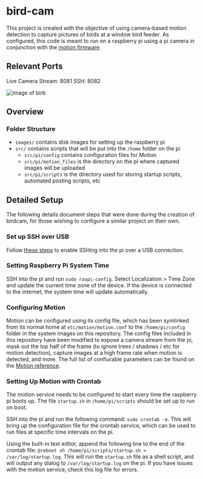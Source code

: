 # bird-cam
This project is created with the objective of using camera-based motion detection to capture pictures of birds at a window bird feeder.  As configured, this code is meant to run on a raspberry pi using a pi camera in conjunction with the [motion firmware](https://motion-project.github.io).

## Relevant Ports
Live Camera Stream: 8081
SSH: 8082

![image of birb](https://i.imgur.com/HvVQGKY.jpg)

## Overview
### Folder Structure
* `images/` contains disk images for setting up the raspberry pi
* `src/` contains scripts that will be put into the `/home` folder on the pi
	* `src/pi/config` contains configuration files for Motion
	* `src/pi/motion_files` is the directory on the pi where captured images will be uploaded
	* `src/pi/scripts` is the directory used for storing startup scripts, automated posting scripts, etc

## Detailed Setup
The following details document steps that were done during the creation of birdcam, for those wishing to configure a similar project on their own.

### Set up SSH over USB
Follow [these steps](https://www.thepolyglotdeveloper.com/2016/06/connect-raspberry-pi-zero-usb-cable-ssh/) to enable SSHing into the pi over a USB connection.

### Setting Raspberry Pi System Time
SSH into the pi and run `sudo raspi-config`.  Select Localization > Time Zone and update the current time zone of the device.  If the device is connected to the internet, the system time will update automatically.

### Configuring Motion
Motion can be configured using its config file, which has been symlinked from its normal home at `etc/motion/motion.conf` to the `/home/pi/config` folder in the system images on this repository.  The config files included in this repository have been modified to expose a camera stream from the pi, mask out the top half of the frame (to ignore trees / shadows / etc for motion detection), capture images at a high frame rate when motion is detected, and more.  The full list of confiurable parameters can be found on the [Motion reference](https://motion-project.github.io/motion_config.html#area_detect).

### Setting Up Motion with Crontab
The motion service needs to be configured to start every time the raspberry pi boots up.  The file `startup.sh` in `/home/pi/scripts` should be set up to run on boot.

SSH into the pi and run the following command: `sudo crontab -e`.  This will bring up the configuration file for the crontab service, which can be used to run files at specific time intervals on the pi.

Using the built-in text editor, append the following line to the end of the crontab file: `@reboot sh /home/pi/scripts/startup.sh > /var/log/startup.log`.  This will run the `startup.sh` file as a shell script, and will output any dialog to `/var/log/startup.log` on the pi.  If you have issues with the motion service, check this log file for errors.